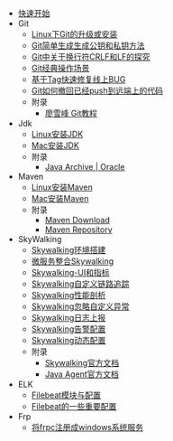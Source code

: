 - [快速开始](/devTools/ "DevTools")
- Git
  - [Linux下Git的升级或安装](/devTools/doc/Linux下Git的升级或安装.md)
  - [Git简单生成生成公钥和私钥方法](/devTools/doc/Git简单生成生成公钥和私钥方法.md)
  - [Git中关于换行符CRLF和LF的探究](/devTools/doc/Git中关于换行符CRLF和LF的探究.md)
  - [Git经典操作场景](/devTools/doc/Git经典操作场景.md)
  - [基于Tag快速修复线上BUG](/devTools/doc/基于Tag快速修复线上BUG.md)
  - [Git如何撤回已经push到远端上的代码](/devTools/doc/Git如何撤回已经push到远端上的代码.md)
  - 附录
    - [廖雪峰 Git教程](https://www.liaoxuefeng.com/wiki/896043488029600)
- Jdk
  - [Linux安装JDK](/devTools/doc/Linux安装JDK.md)
  - [Mac安装JDK](/devTools/doc/Mac安装JDK.md)
  - 附录
    - [Java Archive | Oracle](https://www.oracle.com/java/technologies/downloads/archive/)
- Maven
  - [Linux安装Maven](/devTools/doc/Linux安装Maven.md)
  - [Mac安装Maven](/devTools/doc/Mac安装Maven.md)
  - 附录
    - [Maven Download](https://maven.apache.org/download.cgi)
    - [Maven Repository](https://mvnrepository.com/)
- SkyWalking
  - [Skywalking环境搭建](/devTools/doc/Skywalking环境搭建.md)
  - [微服务整合Skywalking](/devTools/doc/微服务整合Skywalking.md)
  - [Skywalking-UI和指标](/devTools/doc/Skywalking-UI和指标.md)
  - [Skywalking自定义链路追踪](/devTools/doc/Skywalking自定义链路追踪.md)
  - [Skywalking性能剖析](/devTools/doc/Skywalking性能剖析.md)
  - [Skywalking忽略自定义异常](/devTools/doc/Skywalking忽略自定义异常.md)
  - [Skywalking日志上报](/devTools/doc/Skywalking日志上报.md)
  - [Skywalking告警配置](/devTools/doc/Skywalking告警配置.md)
  - [Skywalking动态配置](/devTools/doc/Skywalking动态配置.md)
  - 附录
    - [Skywalking官方文档](https://skywalking.apache.org/docs/main/next/readme/)
    - [Java Agent官方文档](https://skywalking.apache.org/docs/skywalking-java/next/en/setup/service-agent/java-agent/readme/)
- ELK
  - [Filebeat模块与配置](/devTools/doc/Filebeat模块与配置.md)
  - [Filebeat的一些重要配置](/devTools/doc/Filebeat的一些重要配置.md)
- Frp
  - [将frpc注册成windows系统服务](/devTools/doc/将frpc注册成windows系统服务.md)
